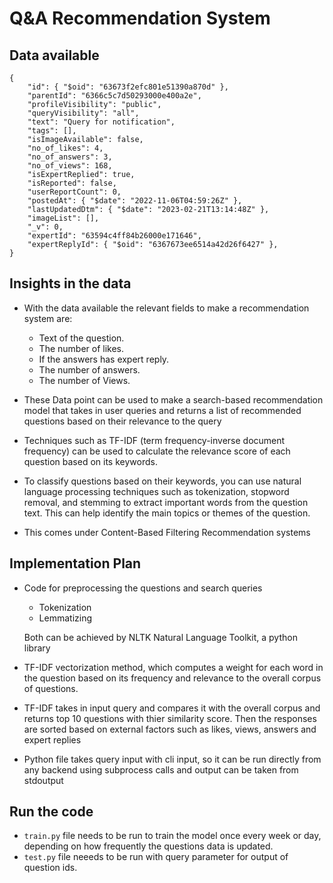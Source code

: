 # Q&A Recommendation System

## Data available
    {
        "id": { "$oid": "63673f2efc801e51390a870d" },
        "parentId": "6366c5c7d50293000e400a2e",
        "profileVisibility": "public",
        "queryVisibility": "all",
        "text": "Query for notification",
        "tags": [],
        "isImageAvailable": false,
        "no_of_likes": 4,
        "no_of_answers": 3,
        "no_of_views": 168,
        "isExpertReplied": true,
        "isReported": false,
        "userReportCount": 0,
        "postedAt": { "$date": "2022-11-06T04:59:26Z" },
        "lastUpdatedDtm": { "$date": "2023-02-21T13:14:48Z" },
        "imageList": [],
        "_v": 0,
        "expertId": "63594c4ff84b26000e171646",
        "expertReplyId": { "$oid": "6367673ee6514a42d26f6427" },
    }

## Insights in the data
- With the data available the relevant fields to make a recommendation system are:
    - Text of the question.
    - The number of likes.
    - If the answers has expert reply. 
    - The number of answers.
    - The number of Views.

- These Data point can be used to make a search-based recommendation model that takes in user queries and returns a list of recommended questions based on their relevance to the query
- Techniques such as TF-IDF (term frequency-inverse document frequency) can be used to calculate the relevance score of each question based on its keywords.
- To classify questions based on their keywords, you can use natural language processing techniques such as tokenization, stopword removal, and stemming to extract important words from the question text. This can help identify the main topics or themes of the question.
- This comes under Content-Based Filtering Recommendation systems


## Implementation Plan
- Code for preprocessing the questions and search queries 
    - Tokenization
    - Lemmatizing
    
    Both can be achieved by NLTK Natural Language Toolkit, a python library

- TF-IDF vectorization method, which computes a weight for each word in the question based on its frequency and relevance to the overall corpus of questions.

- TF-IDF takes in input query and compares it with the overall corpus and returns top 10 questions with thier similarity score. Then the responses are sorted based on external factors such as likes, views, answers and expert replies

- Python file takes query input with cli input, so it can be run directly from any backend using subprocess calls and output can be taken from stdoutput

## Run the code
- `train.py` file needs to be run to train the model once every week or day, depending on how frequently the questions data is updated.
- `test.py` file neeeds to be run with query parameter for output of question ids.